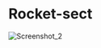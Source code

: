 # Rocket-sect

![Screenshot_2](https://user-images.githubusercontent.com/77352309/164287484-e8cc5e70-89d0-483a-baef-7c69db914354.png)
